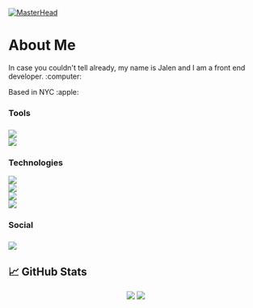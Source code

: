[![MasterHead](https://user-images.githubusercontent.com/55769342/200345544-5d11f1c5-81c0-406e-be11-75ca61d5df68.png)](https://github.com/Jevoni)

<h1>About Me</h1>
<p>In case you couldn't tell already, my name is Jalen and I am a front end developer. :computer:</p>
<p>Based in NYC :apple: </p>

<h3>Tools<h3>
<div><img src="https://img.shields.io/badge/mac%20os-000000?style=for-the-badge&logo=macos&logoColor=F0F0F0" /></div>
<div><img src="https://img.shields.io/badge/Visual%20Studio%20Code-0078d7.svg?style=for-the-badge&logo=visual-studio-code&logoColor=white" /></div>

<h3>Technologies</h3>
<div><img src="https://img.shields.io/badge/react-%2320232a.svg?style=for-the-badge&logo=react&logoColor=%2361DAFB" /></div>
<div><img src="https://img.shields.io/badge/Next-black?style=for-the-badge&logo=next.js&logoColor=white" /></div>
<div><img src="https://img.shields.io/badge/-AntDesign-%230170FE?style=for-the-badge&logo=ant-design&logoColor=white" /></div>
<div><img src="https://img.shields.io/badge/MUI-%230081CB.svg?style=for-the-badge&logo=mui&logoColor=white" /></div>

<h3>Social<h3>
<img src="https://img.shields.io/badge/linkedin-%230077B5.svg?style=for-the-badge&logo=linkedin&logoColor=white" />

## &#x1f4c8; GitHub Stats
<div align="center">
<img src="https://github-readme-stats.vercel.app/api?username=jevoni&count_private=true&hide=,prs,issues,contribs&show_icons=true&theme=tokyonight" /> 
<img src="https://github-readme-stats.vercel.app/api/top-langs/?username=jevoni&layout=compact" />
</div>

<!---
Jevoni/Jevoni is a ✨ special ✨ repository because its `README.md` (this file) appears on your GitHub profile.
You can click the Preview link to take a look at your changes.
--->
